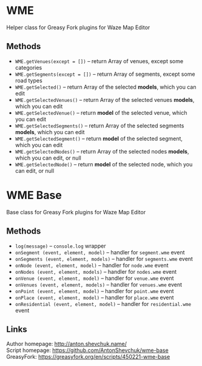 # WME
Helper class for Greasy Fork plugins for Waze Map Editor

## Methods
* `WME.getVenues(except = [])` – return Array of venues, except some categories
* `WME.getSegments(except = [])` – return Array of segments, except some road types
* `WME.getSelected()` – return Array of the selected **models**, which you can edit
* `WME.getSelectedVenues()` – return Array of the selected venues **models**, which you can edit
* `WME.getSelectedVenue()` – return **model** of the selected venue, which you can edit
* `WME.getSelectedSegments()` – return Array of the selected segments **models**, which you can edit
* `WME.getSelectedSegment()` – return **model** of the selected segment, which you can edit
* `WME.getSelectedNodes()` – return Array of the selected nodes **models**, which you can edit, or null
* `WME.getSelectedNode()` – return **model** of the selected node, which you can edit, or null

# WME Base
Base class for Greasy Fork plugins for Waze Map Editor

## Methods

* `log(message)` – `console.log` wrapper
* `onSegment (event, element, model)` – handler for `segment.wme` event
* `onSegments (event, element, models)` – handler for `segments.wme` event
* `onNode (event, element, model)` – handler for `node.wme` event
* `onNodes (event, element, models)` – handler for `nodes.wme` event
* `onVenue (event, element, model)` – handler for `venue.wme` event
* `onVenues (event, element, models)` – handler for `venues.wme` event
* `onPoint (event, element, model)` – handler for `point.wme` event
* `onPlace (event, element, model)` – handler for `place.wme` event
* `onResidential (event, element, model)` – handler for `residential.wme` event

## Links
Author homepage: http://anton.shevchuk.name/  
Script homepage: https://github.com/AntonShevchuk/wme-base  
GreasyFork: https://greasyfork.org/en/scripts/450221-wme-base  
